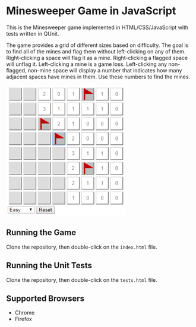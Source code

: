 ﻿# Minesweeper Game in JavaScript

This is the Minesweeper game implemented in HTML/CSS/JavaScript with tests written in QUnit.

The game provides a grid of different sizes based on difficulty.  The goal is to find all of the mines and flag them without left-clicking on any of them.  Right-clicking a space will flag it as a mine.  Right-clicking a flagged space will unflag it.  Left-clicking a mine is a game loss.  Left-clicking any non-flagged, non-mine space will display a number that indicates how many adjacent spaces have mines in them.  Use these numbers to find the mines.

![](GameScreenshot.png)

## Running the Game

Clone the repository, then double-click on the `index.html` file.

## Running the Unit Tests

Clone the repository, then double-click on the `tests.html` file.

## Supported Browsers

* Chrome
* Firefox